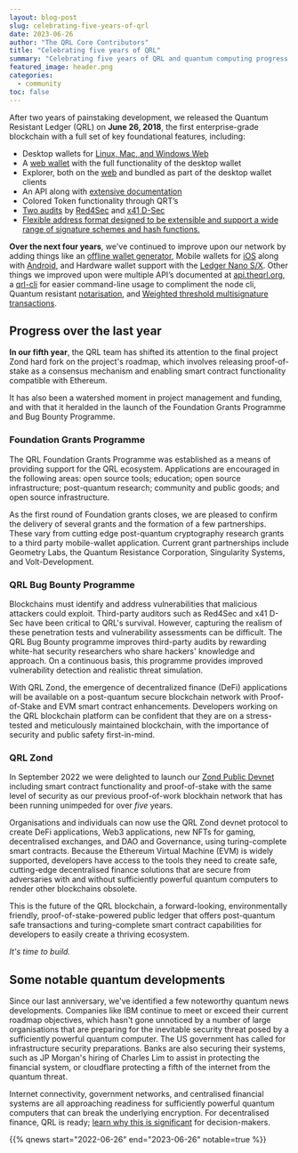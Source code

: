 ```yaml
---
layout: blog-post
slug: celebrating-five-years-of-qrl
date: 2023-06-26
author: "The QRL Core Contributors"
title: "Celebrating five years of QRL"
summary: "Celebrating five years of QRL and quantum computing progress since QRL genesis."
featured_image: header.png
categories:
  - community
toc: false
---
```


After two years of painstaking development, we released the Quantum Resistant Ledger (QRL) on **June 26, 2018**, the first enterprise-grade blockchain with a full set of key foundational features, including:

* Desktop wallets for [Linux, Mac, and Windows Web](https://github.com/theQRL/qrl-wallet/releases/latest)
* A [web wallet](https://wallet.theqrl.org) with the full functionality of the desktop wallet
* Explorer, both on the [web](https://explorer.theqrl.org) and bundled as part of the desktop wallet clients
* An API along with [extensive documentation](https://docs.theqrl.org)
* Colored Token functionality through QRT’s
* [Two audits](https://github.com/theQRL/audits) by [Red4Sec](https://red4sec.com/en) and [x41 D-Sec](https://x41-dsec.de/)
* [Flexible address format designed to be extensible and support a wide range of signature schemes and hash functions.](https://docs.theqrl.org/developers/address/)

**Over the next four years**, we've continued to improve upon our network by adding things like an [offline wallet generator](https://github.com/theQRL/offline-wallet-generator), Mobile wallets for [iOS](https://apps.apple.com/us/app/qrl-wallet/id1458620542) along with [Android](https://play.google.com/store/apps/details?id=com.theqrl&hl=en), and Hardware wallet support with the [Ledger Nano S/X](https://support.ledger.com/hc/en-us/articles/360019184453-Quantum-Resistant-Ledger-QRL-). Other things we improved upon were multiple API’s documented at [api.theqrl.org](https://api.theqrl.org), a [qrl-cli](https://docs.theqrl.org/developers/qrl-cli/) for easier command-line usage to compliment the node cli, Quantum resistant [notarisation](https://docs.theqrl.org/tools/notarisation/), and [Weighted threshold multisignature transactions](/features/multisig).

## Progress over the last year

**In our fifth year**, the QRL team has shifted its attention to the final project Zond hard fork on the project's roadmap, which involves releasing proof-of-stake as a consensus mechanism and enabling smart contract functionality compatible with Ethereum. 

It has also been a watershed moment in project management and funding, and with that it heralded in the launch of the Foundation Grants Programme and Bug Bounty Programme. 

### Foundation Grants Programme

The QRL Foundation Grants Programme was established as a means of providing support for the QRL ecosystem. Applications are encouraged in the following areas: open source tools; education; open source infrastructure; post-quantum research; community and public goods; and open source infrastructure.

As the first round of Foundation grants closes, we are pleased to confirm the delivery of several grants and the formation of a few partnerships. These vary from cutting edge post-quantum cryptography research grants to a third party mobile-wallet application. Current grant partnerships include Geometry Labs, the Quantum Resistance Corporation, Singularity Systems, and Volt-Development.

### QRL Bug Bounty Programme

Blockchains must identify and address vulnerabilities that malicious attackers could exploit. Third-party auditors such as Red4Sec and x41 D-Sec have been critical to QRL's survival. However, capturing the realism of these penetration tests and vulnerability assessments can be difficult. The QRL Bug Bounty programme improves third-party audits by rewarding white-hat security researchers who share hackers' knowledge and approach. On a continuous basis, this programme provides improved vulnerability detection and realistic threat simulation.

With QRL Zond, the emergence of decentralized finance (DeFi) applications will be available on a post-quantum secure blockchain network with Proof-of-Stake and EVM smart contract enhancements. Developers working on the QRL blockchain platform can be confident that they are on a stress-tested and meticulously maintained blockchain, with the importance of security and public safety first-in-mind.

### QRL Zond

In September 2022 we were delighted to launch our [Zond Public Devnet](/blog/zond-public-devnet-prerelease/) including smart contract functionality and proof-of-stake with the same level of security as our previous proof-of-work blockhain network that has been running unimpeded for over *five* years.

Organisations and individuals can now use the QRL Zond devnet protocol to create DeFi applications, Web3 applications, new NFTs for gaming, decentralised exchanges, and DAO and Governance, using turing-complete smart contracts. Because the Ethereum Virtual Machine (EVM) is widely supported, developers have access to the tools they need to create safe, cutting-edge decentralised finance solutions that are secure from adversaries with and without sufficiently powerful quantum computers to render other blockchains obsolete.

This is the future of the QRL blockchain, a forward-looking, environmentally friendly, proof-of-stake-powered public ledger that offers post-quantum safe transactions and turing-complete smart contract capabilities for developers to easily create a thriving ecosystem.

*It's time to build.*

## Some notable quantum developments

Since our last anniversary, we've identified a few noteworthy quantum news developments. Companies like IBM continue to meet or exceed their current roadmap objectives, which hasn't gone unnoticed by a number of large organisations that are preparing for the inevitable security threat posed by a sufficiently powerful quantum computer. The US government has called for infrastructure security preparations. Banks are also securing their systems, such as JP Morgan's hiring of Charles Lim to assist in protecting the financial system, or cloudflare protecting a fifth of the internet from the quantum threat.

Internet connectivity, government networks, and centralised financial systems are all approaching readiness for sufficiently powerful quantum computers that can break the underlying encryption. For decentralised finance, QRL is ready; [learn why this is significant](/why) for decision-makers.

{{% qnews start="2022-06-26" end="2023-06-26" notable=true %}}